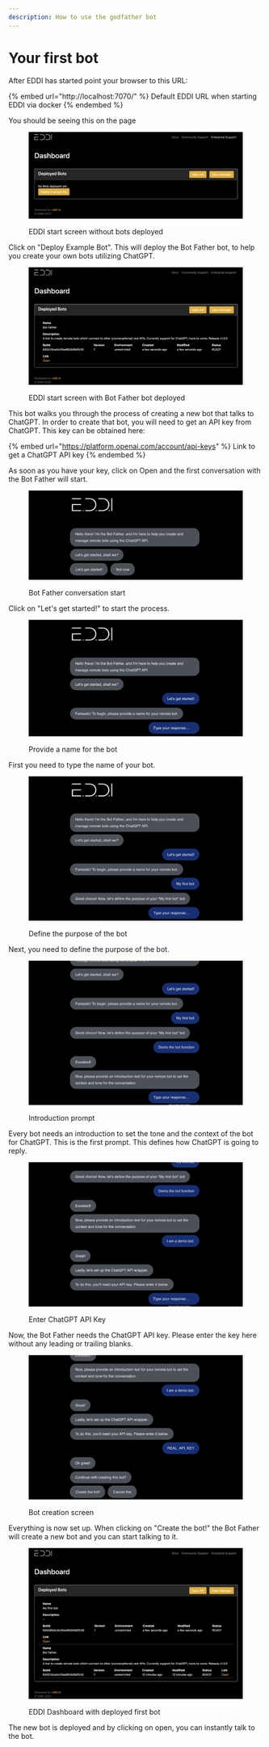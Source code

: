 ```yaml
---
description: How to use the godfather bot
---
```


# Your first bot

After EDDI has started point your browser to this URL:

{% embed url="http://localhost:7070/" %}
Default EDDI URL when starting EDDI via docker
{% endembed %}

You should be seeing this on the page

<figure><img src="../.gitbook/assets/Screenshot 2023-05-06 at 00.01.16.png" alt=""><figcaption><p>EDDI start screen without bots deployed</p></figcaption></figure>

Click on "Deploy Example Bot". This will deploy the Bot Father bot, to help you create your own bots utilizing ChatGPT.

<figure><img src="../.gitbook/assets/Screenshot 2023-05-06 at 00.06.24.png" alt=""><figcaption><p>EDDI start screen with Bot Father bot deployed </p></figcaption></figure>

This bot walks you through the process of creating a new bot that talks to ChatGPT. In order to create that bot, you will need to get an API key from ChatGPT. This key can be obtained here:

{% embed url="https://platform.openai.com/account/api-keys" %}
Link to get a ChatGPT API key
{% endembed %}

As soon as you have your key, click on Open and the first conversation with the Bot Father will start.

<figure><img src="../.gitbook/assets/Screenshot 2023-05-06 at 00.16.45.png" alt=""><figcaption><p>Bot Father conversation start</p></figcaption></figure>

Click on "Let's get started!" to start the process.

<figure><img src="../.gitbook/assets/Screenshot 2023-05-06 at 00.17.20.png" alt=""><figcaption><p>Provide a name for the bot</p></figcaption></figure>

First you need to type the name of your bot.

<figure><img src="../.gitbook/assets/Screenshot 2023-05-06 at 00.17.41.png" alt=""><figcaption><p>Define the purpose of the bot</p></figcaption></figure>

Next, you need to define the purpose of the bot.

<figure><img src="../.gitbook/assets/Screenshot 2023-05-06 at 00.18.04.png" alt=""><figcaption><p>Introduction prompt</p></figcaption></figure>

Every bot needs an introduction to set the tone and the context of the bot for ChatGPT. This is the first prompt. This defines how ChatGPT is going to reply.

<figure><img src="../.gitbook/assets/Screenshot 2023-05-06 at 00.18.38.png" alt=""><figcaption><p>Enter ChatGPT API Key</p></figcaption></figure>

Now, the Bot Father needs the ChatGPT API key. Please enter the key here without any leading or trailing blanks.

<figure><img src="../.gitbook/assets/Screenshot 2023-05-06 at 00.19.04.png" alt=""><figcaption><p>Bot creation screen</p></figcaption></figure>

Everything is now set up. When clicking on "Create the bot!" the Bot Father will create a new bot and you can start talking to it.

<figure><img src="../.gitbook/assets/Screenshot 2023-05-06 at 00.19.47.png" alt=""><figcaption><p>EDDI Dashboard with deployed first bot</p></figcaption></figure>

The new bot is deployed and by clicking on open, you can instantly talk to the bot.
